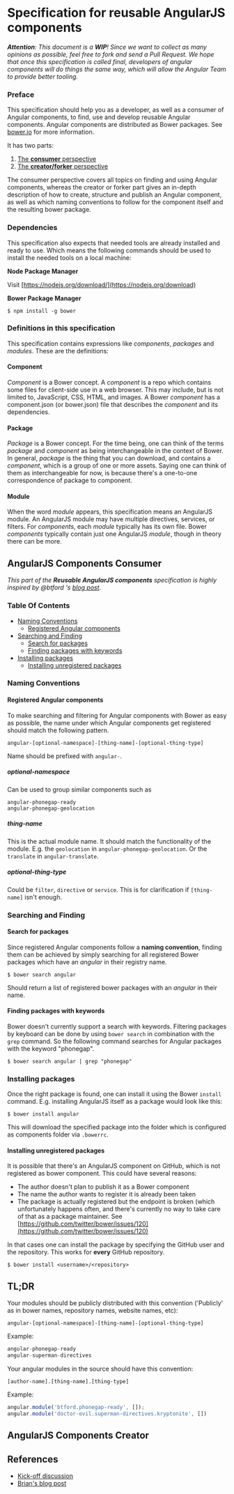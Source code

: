 # Specification for reusable AngularJS components

_**Attention**: This document is a **WIP**! Since we want to collect as many opinions as possible, feel free to fork and send a Pull Request.
We hope that once this specification is called final, developers of angular components will do things the same way, which will allow the Angular Team to provide better tooling._

### Preface
This specification should help you as a developer, as well as a consumer of Angular components, to find, use and develop reusable Angular components.
Angular components are distributed as Bower packages.
See [bower.io](http://bower.io) for more information.

It has two parts:

1. [The **consumer** perspective](#angularjs-components-consumer)
2. [The **creator/forker** perspective](#angularjs-components-creator)

The consumer perspective covers all topics on finding and using Angular components, whereas the creator or forker part gives an in-depth description of how to create, structure and publish an Angular component, as well as which naming conventions to follow for the component itself and the resulting bower package.

### Dependencies

This specification also expects that needed tools are already installed and ready to use.
Which means the following commands should be used to install the needed tools on a local machine:

**Node Package Manager**

Visit [https://nodejs.org/download/](https://nodejs.org/download)

**Bower Package Manager**
```
$ npm install -g bower
```

### Definitions in this specification

This specification contains expressions like _components_, _packages_ and _modules_.
These are the definitions:

#### Component
_Component_ is a Bower concept.
A _component_ is a repo which contains some files for client-side use in a web browser.
This may include, but is not limited to, JavaScript, CSS, HTML, and images.
A Bower _component_ has a component.json (or bower.json) file that describes the _component_ and its dependencies.

#### Package
_Package_ is a Bower concept.
For the time being,  one can think of the terms _package_ and _component_ as being interchangeable in the context of Bower.
In general, _package_ is the thing that you can download, and contains a _component_, which is a group of one or more assets.
Saying one can think of them as interchangeable for now, is because there's a one-to-one correspondence of package to component.

#### Module
When the word _module_ appears, this specification means an AngularJS module.
An AngularJS module may have multiple directives, services, or filters.
For _components_, each _module_ typically has its own file.
Bower _components_ typically contain just one AngularJS _module_, though in theory there can be more.

## AngularJS Components Consumer

_This part of the **Reusable AngularJS components** specification is highly inspired by @btford 's [blog post](http://briantford.com/blog/angular-bower.html)._

### Table Of Contents

* [Naming Conventions](#naming-conventions)
    * [Registered Angular components](#registered-angular-components)
* [Searching and Finding](#searching-and-finding)
    * [Search for packages](#search-for-packages)
    * [Finding packages with keywords](#finding-packages-with-keywords)
* [Installing packages](#installing-packages)
    * [Installing unregistered packages](#installing-unregistered-packages)

### Naming Conventions

#### Registered Angular components
To make searching and filtering for Angular components with Bower as easy as possible, the name under which Angular components get registered should match the following pattern.

````
angular-[optional-namespace]-[thing-name]-[optional-thing-type]
````

Name should be prefixed with <code>angular-</code>.

##### optional-namespace
Can be used to group similar components such as
````
angular-phonegap-ready
angular-phonegap-geolocation
````

##### thing-name
This is the actual module name.
It should match the functionality of the module.
E.g. the <code>geolocation</code> in <code>angular-phonegap-geolocation</code>.
Or the <code>translate</code> in <code>angular-translate</code>.

##### optional-thing-type
Could be <code>filter</code>, <code>directive</code> or <code>service</code>.
This is for clarification if `[thing-name]` isn't enough.


### Searching and Finding

#### Search for packages
Since registered Angular components follow a **naming convention**, finding them can be achieved by simply searching for all registered Bower packages which have an _angular_ in their registry name.

````
$ bower search angular
````
Should return a list of registered bower packages with an _angular_ in their name.

#### Finding packages with keywords
Bower doesn't currently support a search with keywords.
Filtering packages by keyboard can be done by using <code>bower search</code> in combination with the <code>grep</code> command.
So the following command searches for Angular packages with the keyword "phonegap".

````
$ bower search angular | grep "phonegap"
````

### Installing packages
Once the right package is found, one can install it using the Bower <code>install</code> command.
E.g. installing AngularJS itself as a package would look like this:

````
$ bower install angular
````

This will download the specified package into the folder which is configured as components folder via <code>.bowerrc</code>.

#### Installing unregistered packages
It is possible that there's an AngularJS component on GitHub, which is not registered as bower component.
This could have several reasons:

* The author doesn't plan to publish it as a Bower component
* The name the author wants to register it is already been taken
* The package is actually registered but the endpoint is broken (which unfortunately happens often, and there's currently no way to take care of that as a package maintainer.
See [https://github.com/twitter/bower/issues/120](https://github.com/twitter/bower/issues/120)

In that cases one can install the package by specifying the GitHub user and the repository.
This works for **every** GitHub repository.

````
$ bower install <username>/<repository>
````

## TL;DR

Your modules should be publicly distributed with this convention ('Publicly' as in bower names, repository names, website names, etc):
```
angular-[optional-namespace]-[thing-name]-[optional-thing-type]
```
Example:
```js
angular-phonegap-ready
angular-superman-directives
```

Your angular modules in the source should have this convention:
```
[author-name].[thing-name].[thing-type]
```
Example:
```js
angular.module('btford.phonegap-ready', []);
angular.module('doctor-evil.superman-directives.kryptonite', [])
```




## AngularJS Components Creator

## References

* [Kick-off discussion](https://gist.github.com/PascalPrecht/5411171)
* [Brian's blog post](http://briantford.com/blog/angular-bower.html)
